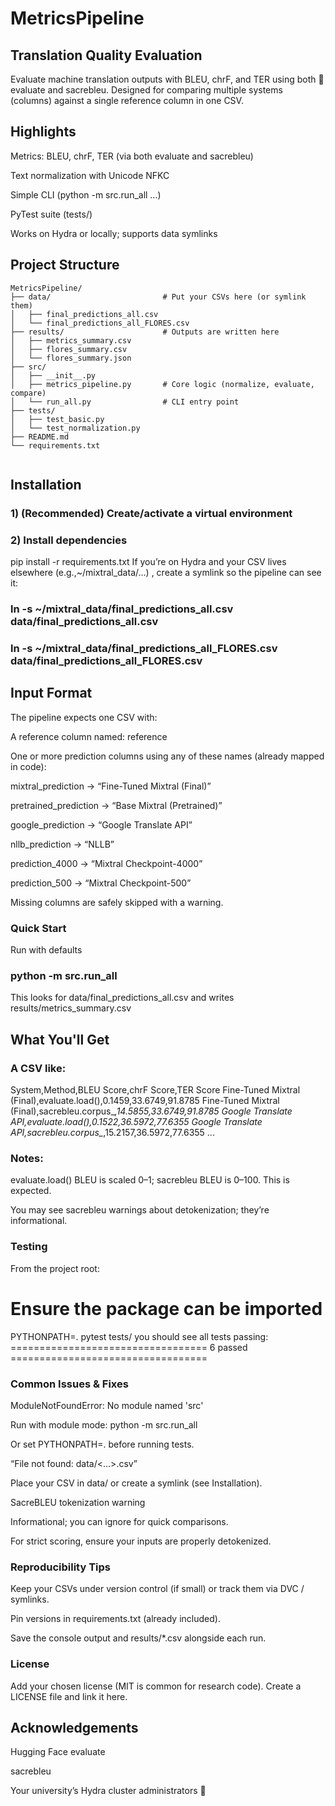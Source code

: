 # MetricsPipeline

## Translation Quality Evaluation
Evaluate machine translation outputs with BLEU, chrF, and TER using both 🤗 evaluate and sacrebleu.
Designed for comparing multiple systems (columns) against a single reference column in one CSV.

## Highlights
Metrics: BLEU, chrF, TER (via both evaluate and sacrebleu)

Text normalization with Unicode NFKC

Simple CLI (python -m src.run_all …)

PyTest suite (tests/)

Works on Hydra or locally; supports data symlinks

## Project Structure
```
MetricsPipeline/
├── data/                         # Put your CSVs here (or symlink them)
│   ├── final_predictions_all.csv
│   └── final_predictions_all_FLORES.csv
├── results/                      # Outputs are written here
│   ├── metrics_summary.csv
│   ├── flores_summary.csv
│   └── flores_summary.json
├── src/
│   ├── __init__.py
│   ├── metrics_pipeline.py       # Core logic (normalize, evaluate, compare)
│   └── run_all.py                # CLI entry point
├── tests/
│   ├── test_basic.py
│   └── test_normalization.py
├── README.md
└── requirements.txt


```
## Installation
### 1) (Recommended) Create/activate a virtual environment
### 2) Install dependencies
pip install -r requirements.txt
If you’re on Hydra and your CSV lives elsewhere (e.g.,~/mixtral_data/…) , create a symlink so the pipeline can see it: 
### ln -s ~/mixtral_data/final_predictions_all.csv data/final_predictions_all.csv
### ln -s ~/mixtral_data/final_predictions_all_FLORES.csv data/final_predictions_all_FLORES.csv

## Input Format
The pipeline expects one CSV with:

A reference column named: reference

One or more prediction columns using any of these names (already mapped in code):

mixtral_prediction → “Fine-Tuned Mixtral (Final)”

pretrained_prediction → “Base Mixtral (Pretrained)”

google_prediction → “Google Translate API”

nllb_prediction → “NLLB”

prediction_4000 → “Mixtral Checkpoint-4000”

prediction_500 → “Mixtral Checkpoint-500”

Missing columns are safely skipped with a warning.
### Quick Start
Run with defaults
### python -m src.run_all

This looks for data/final_predictions_all.csv and writes results/metrics_summary.csv
## What You'll Get
### A CSV like:
System,Method,BLEU Score,chrF Score,TER Score
Fine-Tuned Mixtral (Final),evaluate.load(),0.1459,33.6749,91.8785
Fine-Tuned Mixtral (Final),sacrebleu.corpus_*,14.5855,33.6749,91.8785
Google Translate API,evaluate.load(),0.1522,36.5972,77.6355
Google Translate API,sacrebleu.corpus_*,15.2157,36.5972,77.6355
...
### Notes:
evaluate.load() BLEU is scaled 0–1; sacrebleu BLEU is 0–100. This is expected.

You may see sacrebleu warnings about detokenization; they’re informational.

### Testing
From the project root: 
# Ensure the package can be imported
PYTHONPATH=. pytest tests/
you should see all tests passing: 
================================== 6 passed ==================================
### Common Issues & Fixes
ModuleNotFoundError: No module named 'src'

Run with module mode: python -m src.run_all

Or set PYTHONPATH=. before running tests.

“File not found: data/<...>.csv”

Place your CSV in data/ or create a symlink (see Installation).

SacreBLEU tokenization warning

Informational; you can ignore for quick comparisons.

For strict scoring, ensure your inputs are properly detokenized.

### Reproducibility Tips
Keep your CSVs under version control (if small) or track them via DVC / symlinks.

Pin versions in requirements.txt (already included).

Save the console output and results/*.csv alongside each run.
### License
Add your chosen license (MIT is common for research code).
Create a LICENSE file and link it here.
## Acknowledgements
Hugging Face evaluate

sacrebleu

Your university’s Hydra cluster administrators 💙
